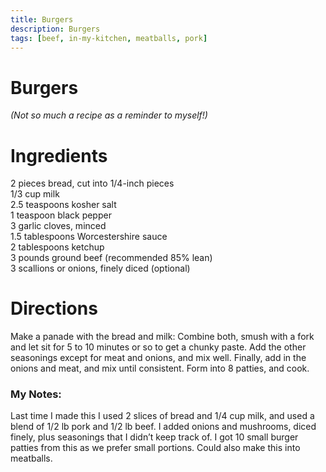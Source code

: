 ```yaml
---
title: Burgers
description: Burgers
tags: [beef, in-my-kitchen, meatballs, pork]
---
```


# Burgers
*(Not so much a recipe as a reminder to myself!)*

# Ingredients
2 pieces bread, cut into 1/4-inch pieces  
1/3 cup milk  
2.5 teaspoons kosher salt  
1 teaspoon black pepper  
3 garlic cloves, minced  
1.5 tablespoons Worcestershire sauce  
2 tablespoons ketchup  
3 pounds ground beef (recommended 85% lean)  
3 scallions or onions, finely diced (optional)

# Directions
Make a panade with the bread and milk: Combine both, smush with a fork and let sit for 5 to 10 minutes or so to get a chunky paste.
Add the other seasonings except for meat and onions, and mix well. Finally, add in the onions and meat, and mix until consistent. Form into 8 patties, and cook.

### My Notes:
Last time I made this I used 2 slices of bread and 1/4 cup milk, and used a blend of 1/2 lb pork and 1/2 lb beef. I added onions and mushrooms, diced finely, plus seasonings that I didn’t keep track of. I got 10 small burger patties from this as we prefer small portions. Could also make this into meatballs.